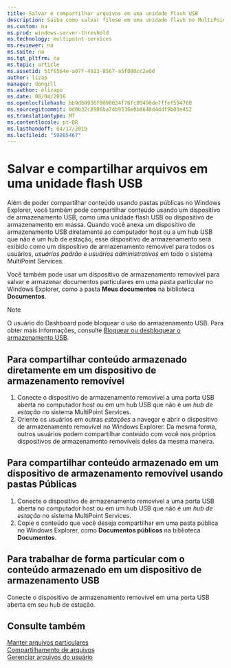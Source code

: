 ```yaml
---
title: Salvar e compartilhar arquivos em uma unidade flash USB
description: Saiba como salvar filese em uma unidade flash no MultiPoint Services
ms.custom: na
ms.prod: windows-server-threshold
ms.technology: multipoint-services
ms.reviewer: na
ms.suite: na
ms.tgt_pltfrm: na
ms.topic: article
ms.assetid: 51f6564e-a07f-4b13-8567-a5f080cc2e0d
author: lizap
manager: dongill
ms.author: elizapo
ms.date: 08/04/2016
ms.openlocfilehash: bb9db8936f8098024f76fc09490de7ffef594760
ms.sourcegitcommit: 0d0b32c8986ba7db9536e0b8648d4ddf9b03e452
ms.translationtype: MT
ms.contentlocale: pt-BR
ms.lasthandoff: 04/17/2019
ms.locfileid: "59885467"
---
```

# <a name="save-and-share-files-on-a-usb-flash-drive"></a>Salvar e compartilhar arquivos em uma unidade flash USB
Além de poder compartilhar conteúdo usando pastas públicas no Windows Explorer, você também pode compartilhar conteúdo usando um dispositivo de armazenamento USB, como uma unidade flash USB ou dispositivo de armazenamento em massa. Quando você anexa um dispositivo de armazenamento USB diretamente ao computador host ou a um hub USB que não é um hub de estação, esse dispositivo de armazenamento será exibido como um dispositivo de armazenamento removível para todos os usuários, *usuários padrão* e *usuários administrativos* em todo o sistema MultiPoint Services.  
  
Você também pode usar um dispositivo de armazenamento removível para salvar e armazenar documentos particulares em uma pasta particular no Windows Explorer, como a pasta **Meus documentos** na biblioteca **Documentos**.  
  
 > [!NOTE]  
 > O usuário do Dashboard pode bloquear o uso do armazenamento USB. Para obter mais informações, consulte [Bloquear ou desbloquear o armazenamento USB](Block-or-Unblock-USB-Storage.md).  
  
## <a name="to-share-content-that-is-stored-directly-on-a-removable-storage-device"></a>Para compartilhar conteúdo armazenado diretamente em um dispositivo de armazenamento removível  
  
1.  Conecte o dispositivo de armazenamento removível a uma porta USB aberta no computador host ou em um hub USB que não é um *hub de estação* no sistema MultiPoint Services.  
2.  Oriente os usuários em outras *estações* a navegar e abrir o dispositivo de armazenamento removível no Windows Explorer. Da mesma forma, outros usuários podem compartilhar conteúdo com você nos próprios dispositivos de armazenamento removíveis deles da mesma maneira.  
  
## <a name="to-share-content-that-is-stored-on-a-removable-storage-device-by-using-public-folders"></a>Para compartilhar conteúdo armazenado em um dispositivo de armazenamento removível usando pastas Públicas  
  
1.  Conecte o dispositivo de armazenamento removível a uma porta USB aberta no computador host ou em um hub USB que não é um *hub de estação* no sistema MultiPoint Services.  
2.  Copie o conteúdo que você deseja compartilhar em uma pasta pública no Windows Explorer, como **Documentos públicos** na biblioteca **Documentos**.  
  
## <a name="to-privately-work-with-content-that-is-stored-on-a-usb-storage-device"></a>Para trabalhar de forma particular com o conteúdo armazenado em um dispositivo de armazenamento USB  
  
Conecte o dispositivo de armazenamento removível em uma porta USB aberta em seu hub de estação.  
  
## <a name="see-also"></a>Consulte também  
[Manter arquivos particulares](Keep-Files-Private.md)  
[Compartilhamento de arquivos](Share-Files.md)  
[Gerenciar arquivos do usuário](Manage-User-Files.md)